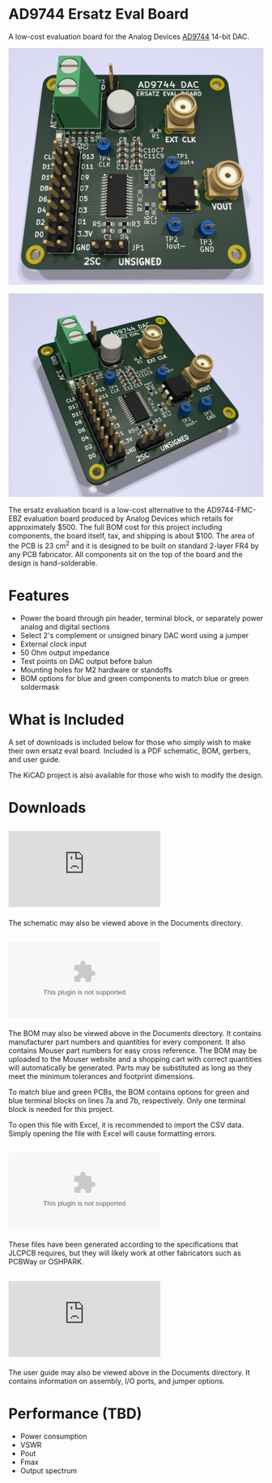 # AD9744 Ersatz Eval Board
A low-cost evaluation board for the Analog Devices [AD9744](https://www.analog.com/en/products/ad9744.html) 14-bit DAC.

![3D Render Front](https://github.com/DarkArtLabs/AD9744-Ersatz-Eval-Board-Rev.-A/blob/main/Pictures/AD9744%20Ersatz%20Eval%20Board%20Rev.%20A%20RT%20Render%202.png)

![3D Render 2](https://github.com/DarkArtLabs/AD9744-Ersatz-Eval-Board-Rev.-A/blob/main/Pictures/AD9744%20Ersatz%20Eval%20Board%20Rev.%20A%20RT%20Render.png)

The ersatz evaluation board is a low-cost alternative to the AD9744-FMC-EBZ evaluation board produced by Analog Devices which retails for approximately $500. The full BOM cost for this project including components, the board itself, tax, and shipping is about $100. 
The area of the PCB is 23 cm<sup>2</sup> and it is designed to be built on standard 2-layer FR4 by any PCB fabricator. All components sit on the top of the board and the design is hand-solderable. 

# Features
  - Power the board through pin header, terminal block, or separately power analog and digital sections
  - Select 2's complement or unsigned binary DAC word using a jumper
  - External clock input
  - 50 Ohm output impedance
  - Test points on DAC output before balun
  - Mounting holes for M2 hardware or standoffs
  - BOM options for blue and green components to match blue or green soldermask

# What is Included
A set of downloads is included below for those who simply wish to make their own ersatz eval board. Included is a PDF schematic, BOM, gerbers, and user guide.

The KiCAD project is also available for those who wish to modify the design. 

# Downloads 

## ![Schematic Rev. A0](https://github.com/DarkArtLabs/AD9744-Ersatz-Eval-Board-Rev.-A/releases/download/A0/AD9744.Ersatz.Eval.Board.Rev.A.Schematic.pdf)
The schematic may also be viewed above in the Documents directory.

## ![Bill of Materials (BOM) Rev. A0](https://github.com/DarkArtLabs/AD9744-Ersatz-Eval-Board-Rev.-A/releases/download/A0/AD9744.Ersatz.Eval.Board.Rev.A.BOM.csv)
The BOM may also be viewed above in the Documents directory. It contains manufacturer part numbers and quantities for every component. It also contains Mouser part numbers for easy cross reference. The BOM may be uploaded to the Mouser website and a shopping cart with correct quantities will automatically be generated. Parts may be substituted as long as they meet the minimum tolerances and footprint dimensions. 

To match blue and green PCBs, the BOM contains options for green and blue terminal blocks on lines 7a and 7b, respectively. Only one terminal block is needed for this project. 

To open this file with Excel, it is recommended to import the CSV data. Simply opening the file with Excel will cause formatting errors. 

## ![Gerbers, Drill File, Drill Map Rev. A0](https://github.com/DarkArtLabs/AD9744-Ersatz-Eval-Board-Rev.-A/releases/download/A0/AD9744.Ersatz.Eval.Board.Rev.A.Gerbers.zip)
These files have been generated according to the specifications that JLCPCB requires, but they will likely work at other fabricators such as PCBWay or OSHPARK.

## ![User Guide Rev. A0](https://github.com/DarkArtLabs/AD9744-Ersatz-Eval-Board-Rev.-A/releases/download/A0/AD9744.Ersatz.Eval.Board.Rev.A.User.Guide.pdf)
The user guide may also be viewed above in the Documents directory. It contains information on assembly, I/O ports, and jumper options.

# Performance (TBD)
  - Power consumption
  - VSWR
  - Pout
  - Fmax
  - Output spectrum
